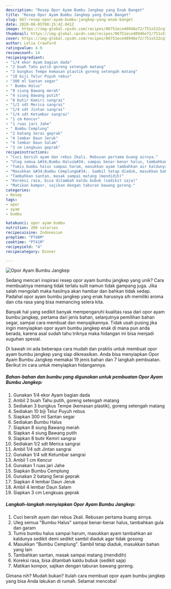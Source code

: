 ```yaml
---
description: "Resep Opor Ayam Bumbu Jangkep yang Enak Banget"
title: "Resep Opor Ayam Bumbu Jangkep yang Enak Banget"
slug: 667-resep-opor-ayam-bumbu-jangkep-yang-enak-banget
date: 2020-08-05T08:15:42.041Z
image: https://img-global.cpcdn.com/recipes/06751ece48946e72/751x532cq70/opor-ayam-bumbu-jangkep-foto-resep-utama.jpg
thumbnail: https://img-global.cpcdn.com/recipes/06751ece48946e72/751x532cq70/opor-ayam-bumbu-jangkep-foto-resep-utama.jpg
cover: https://img-global.cpcdn.com/recipes/06751ece48946e72/751x532cq70/opor-ayam-bumbu-jangkep-foto-resep-utama.jpg
author: Lelia Crawford
ratingvalue: 4.9
reviewcount: 14
recipeingredient:
- "1/4 ekor Ayam bagian dada"
- "2 buah Tahu putih goreng setengah matang"
- "3 bungkus Tempe kemasan plastik goreng setengah matang"
- "10 biji Telur Puyuh rebus"
- "300 ml Santan segar"
- " Bumbu Halus"
- "8 siung Bawang merah"
- "4 siung Bawang putih"
- "8 butir Kemiri sangrai"
- "1/2 sdt Merica sangrai"
- "1/4 sdt Jintan sangrai"
- "1/4 sdt Ketumbar sangrai"
- "1 cm Kencur"
- "1 ruas jari Jahe"
- " Bumbu Cemplung"
- "2 batang Serai geprak"
- "4 lembar Daun Jeruk"
- "4 lembar Daun Salam"
- "3 cm Lengkuas geprak"
recipeinstructions:
- "Cuci bersih ayam dan rebus 2kali. Rebusan pertama buang airnya."
- "Uleg semua &#34;Bumbu Halus&#34; sampai benar-benar halus, tambahkan gula dan garam"
- "Tumis bumbu halus sampai harum, masukkan ayam tambahkan air kaldunya sedikit demi sedikit sambil diaduk agar tidak gosong"
- "Masukkan &#34;Bumbu Cemplung&#34;. Sambil tetap diaduk, masukkan bahan yang lain"
- "Tambahkan santan, masak sampai matang (mendidih)"
- "Koreksi rasa, bisa ditambah kaldu bubuk (sedikit saja)"
- "Matikan kompor, sajikan dengan taburan bawang goreng."
categories:
- Resep
tags:
- opor
- ayam
- bumbu

katakunci: opor ayam bumbu 
nutrition: 289 calories
recipecuisine: Indonesian
preptime: "PT40M"
cooktime: "PT41M"
recipeyield: "4"
recipecategory: Dinner

---
```



![Opor Ayam Bumbu Jangkep](https://img-global.cpcdn.com/recipes/06751ece48946e72/751x532cq70/opor-ayam-bumbu-jangkep-foto-resep-utama.jpg)

Sedang mencari inspirasi resep opor ayam bumbu jangkep yang unik? Cara membuatnya memang tidak terlalu sulit namun tidak gampang juga. Jika salah mengolah maka hasilnya akan hambar dan bahkan tidak sedap. Padahal opor ayam bumbu jangkep yang enak harusnya sih memiliki aroma dan cita rasa yang bisa memancing selera kita.

Banyak hal yang sedikit banyak mempengaruhi kualitas rasa dari opor ayam bumbu jangkep, pertama dari jenis bahan, selanjutnya pemilihan bahan segar, sampai cara membuat dan menyajikannya. Tidak usah pusing jika ingin menyiapkan opor ayam bumbu jangkep enak di mana pun anda berada, karena asal sudah tahu triknya maka hidangan ini bisa menjadi suguhan spesial.




Di bawah ini ada beberapa cara mudah dan praktis untuk membuat opor ayam bumbu jangkep yang siap dikreasikan. Anda bisa menyiapkan Opor Ayam Bumbu Jangkep memakai 19 jenis bahan dan 7 langkah pembuatan. Berikut ini cara untuk menyiapkan hidangannya.

<!--inarticleads1-->

##### Bahan-bahan dan bumbu yang digunakan untuk pembuatan Opor Ayam Bumbu Jangkep:

1. Gunakan 1/4 ekor Ayam bagian dada
1. Ambil 2 buah Tahu putih, goreng setengah matang
1. Sediakan 3 bungkus Tempe (kemasan plastik), goreng setengah matang
1. Sediakan 10 biji Telur Puyuh rebus
1. Siapkan 300 ml Santan segar
1. Sediakan  Bumbu Halus
1. Siapkan 8 siung Bawang merah
1. Siapkan 4 siung Bawang putih
1. Siapkan 8 butir Kemiri sangrai
1. Sediakan 1/2 sdt Merica sangrai
1. Ambil 1/4 sdt Jintan sangrai
1. Gunakan 1/4 sdt Ketumbar sangrai
1. Ambil 1 cm Kencur
1. Gunakan 1 ruas jari Jahe
1. Siapkan  Bumbu Cemplung
1. Gunakan 2 batang Serai geprak
1. Siapkan 4 lembar Daun Jeruk
1. Ambil 4 lembar Daun Salam
1. Siapkan 3 cm Lengkuas geprak




<!--inarticleads2-->

##### Langkah-langkah menyiapkan Opor Ayam Bumbu Jangkep:

1. Cuci bersih ayam dan rebus 2kali. Rebusan pertama buang airnya.
1. Uleg semua &#34;Bumbu Halus&#34; sampai benar-benar halus, tambahkan gula dan garam
1. Tumis bumbu halus sampai harum, masukkan ayam tambahkan air kaldunya sedikit demi sedikit sambil diaduk agar tidak gosong
1. Masukkan &#34;Bumbu Cemplung&#34;. Sambil tetap diaduk, masukkan bahan yang lain
1. Tambahkan santan, masak sampai matang (mendidih)
1. Koreksi rasa, bisa ditambah kaldu bubuk (sedikit saja)
1. Matikan kompor, sajikan dengan taburan bawang goreng.




Gimana nih? Mudah bukan? Itulah cara membuat opor ayam bumbu jangkep yang bisa Anda lakukan di rumah. Selamat mencoba!
